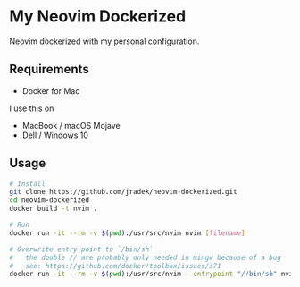 # My Neovim Dockerized

Neovim dockerized with my personal configuration.

## Requirements

- Docker for Mac

I use this on
* MacBook / macOS Mojave
* Dell / Windows 10

## Usage

```bash
# Install
git clone https://github.com/jradek/neovim-dockerized.git
cd neovim-dockerized
docker build -t nvim .

# Run
docker run -it --rm -v $(pwd):/usr/src/nvim nvim [filename]

# Overwrite entry point to `/bin/sh`
#   the double // are probably only needed in mingw because of a bug
#   see: https://github.com/docker/toolbox/issues/371
docker run -it --rm -v $(pwd):/usr/src/nvim --entrypoint "//bin/sh" nvim

```
